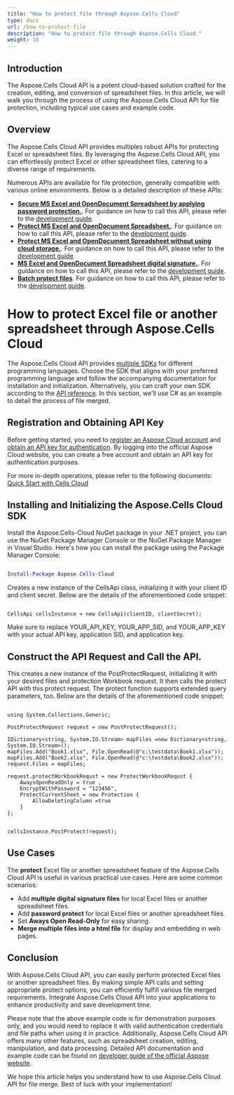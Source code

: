 ```yaml
---
title: "How to protect file through Aspose.Cells Cloud"
type: docs
url: /how-to-protect-file
description: "How to protect file through Aspose.Cells Cloud."
weight: 10
---
```


## Introduction

The Aspose.Cells Cloud API is a potent cloud-based solution crafted for the creation, editing, and conversion of spreadsheet files. In this article, we will walk you through the process of using the Aspose.Cells Cloud API for file protection, including typical use cases and example code.

## Overview

The Aspose.Cells Cloud API provides multiples robust APIs for protecting Excel or spreadsheet files. By leveraging the Aspose.Cells Cloud API, you can effortlessly protect Excel or other spreadsheet files, catering to a diverse range of requirements.


Numerous APIs are available for file protection, generally compatible with various online environments. Below is a detailed description of these APIs:

- **[Secure MS Excel and OpenDocument Spreadsheet by applying password protection.](https://reference.aspose.cloud/cells/#/Workbook/PostEncryptWorkbook)**. For guidance on how to call this API, please refer to the  [development guide](https://docs.aspose.cloud/cells/workbook/encrypt/).
- **[Protect MS Excel and OpenDocument Spreadsheet.](https://reference.aspose.cloud/cells/#/Workbook/PostProtectWorkbook)**. For guidance on how to call this API, please refer to the  [development guide](https://docs.aspose.cloud/cells/workbook/protect/).
- **[Protect MS Excel and OpenDocument Spreadsheet without using cloud storage.](https://reference.aspose.cloud/cells/#/LightCells/PostProtect)**. For guidance on how to call this API, please refer to the  [development guide](https://docs.aspose.cloud/cells/protect/without-using-storage/).
- **[MS Excel and OpenDocument Spreadsheet digital signature.](https://reference.aspose.cloud/cells/#/Workbook/PostDigitalSignature)**. For guidance on how to call this API, please refer to the  [development guide](https://docs.aspose.cloud/cells/workbook/digital-signature/).
- **[Batch protect files](https://reference.aspose.cloud/cells/#/Batch/PostBatchProtect)**. For guidance on how to call this API, please refer to the  [development guide](https://docs.aspose.cloud/cells/batch/protect/).


# How to protect Excel file or another spreadsheet through Aspose.Cells Cloud

The Aspose.Cells Cloud API provides [multiple SDKs](https://github.com/aspose-cells-cloud) for different programming languages. Choose the SDK that aligns with your preferred programming language and follow the accompanying documentation for installation and initialization. Alternatively, you can craft your own SDK according to the [API reference](https://reference.aspose.cloud/cells/). In this section, we'll use C# as an example to detail the process of file merged.


## Registration and Obtaining API Key

Before getting started, you need to [register an Aspose Cloud account](https://id.containerize.com/signup) and [obtain an API key for authentication](https://dashboard.aspose.cloud/applications). By logging into the official Aspose Cloud website, you can create a free account and obtain an API key for authentication purposes.

For more in-depth operations, please refer to the following documents: [Quick Start with Cells Cloud](https://docs.aspose.cloud/cells/quickstart/)


## Installing and Initializing the Aspose.Cells Cloud SDK

Install the Aspose.Cells-Cloud NuGet package in your .NET project, you can use the NuGet Package Manager Console or the NuGet Package Manager in Visual Studio.
Here's how you can install the package using the Package Manager Console:

```Powershell

Install-Package Aspose.Cells-Cloud

```
Creates a new instance of the CellsApi class, initializing it with your client ID and client secret. Below are the details of the aforementioned code snippet:

```CSharp

CellsApi cellsInstance = new CellsApi(clientID, clientSecret);

```

Make sure to replace YOUR_API_KEY, YOUR_APP_SID, and YOUR_APP_KEY with your actual API key, application SID, and application key.

## Construct the API Request and Call the API.

This creates a new instance of the PostProtectRequest, initializing it with your desired files and protection Workbook request. It then calls the protect API with this protect request. The protect function supports extended query parameters, too. Below are the details of the aforementioned code snippet:


```CSharp

using System.Collections.Generic;

PostProtectRequest request = new PostProtectRequest();

IDictionary<string, System.IO.Stream> mapFiles =new Dictionary<string, System.IO.Stream>(); 
mapFiles.Add("Book1.xlsx", File.OpenRead(@"c:\testdata\Book1.xlsx"));
mapFiles.Add("Book2.xlsx", File.OpenRead(@"c:\testdata\Book2.xlsx"));
request.Files = mapFiles;

request.protectWorkbookRequst = new ProtectWorkbookRequst {
    AwaysOpenReadOnly = true ,
    EncryptWithPassword = "123456",
    ProtectCurrentSheet = new Protection { 
        AllowDeletingColumn =true
    }
};


cellsInstance.PostProtect(request);

```


## Use Cases

The **protect** Excel file or another spreadsheet feature of the Aspose.Cells Cloud API is useful in various practical use cases. Here are some common scenarios:

- Add **multiple digital signature files** for local Excel files or another spreadsheet files.
- Add **password protect** for local Excel files or another spreadsheet files.
- Set **Aways Open Read-Only** for easy sharing.
- **Merge multiple files into a html file** for display and embedding in web pages.

## Conclusion

With Aspose.Cells Cloud API, you can easily perform protected Excel files or another spreadsheet files. By making simple API calls and setting appropriate protect options, you can efficiently fulfill various file merged requirements. Integrate Aspose.Cells Cloud API into your applications to enhance productivity and save development time.

Please note that the above example code is for demonstration purposes only, and you would need to replace it with valid authentication credentials and file paths when using it in practice. Additionally, Aspose.Cells Cloud API offers many other features, such as spreadsheet creation, editing, manipulation, and data processing. Detailed API documentation and example code can be found on [developer guide of the official Aspose website](/developer-guide/).

We hope this article helps you understand how to use Aspose.Cells Cloud API for file merge. Best of luck with your implementation!

